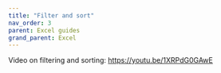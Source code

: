 ```yaml
---
title: "Filter and sort"
nav_order: 3
parent: Excel guides
grand_parent: Excel
---
```


Video on filtering and sorting:
https://youtu.be/1XRPdG0GAwE
